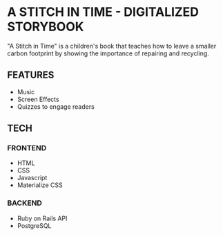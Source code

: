 # A STITCH IN TIME - DIGITALIZED STORYBOOK

"A Stitch in Time" is a children's book that teaches how to leave a smaller carbon footprint by showing the importance of repairing and recycling. 

## FEATURES

- Music
- Screen Effects
- Quizzes to engage readers

## TECH

### FRONTEND

- HTML
- CSS
- Javascript
- Materialize CSS

### BACKEND

- Ruby on Rails API
- PostgreSQL
